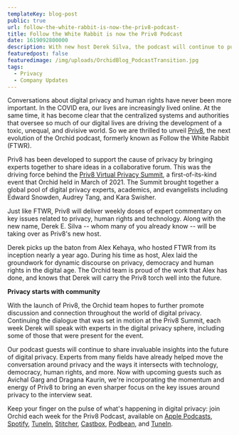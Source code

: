 ```yaml
---
templateKey: blog-post
public: true
url: follow-the-white-rabbit-is-now-the-priv8-podcast-
title: Follow the White Rabbit is now the Priv8 Podcast 
date: 1619092800000
description: With new host Derek Silva, the podcast will continue to push the conversation when it comes to privacy
featuredpost: false
featuredimage: /img/uploads/OrchidBlog_PodcastTransition.jpg
tags:
  - Privacy
  - Company Updates
---
```

Conversations about digital privacy and human rights have never been more important. In the COVID era, our lives are increasingly lived online. At the same time, it has become clear that the centralized systems and authorities that oversee so much of our digital lives are driving the development of a toxic, unequal, and divisive world. So we are thrilled to unveil [Priv8](https://www.orchid.com/podcast),  the next evolution of the Orchid podcast, formerly known as Follow the White Rabbit (FTWR).

Priv8 has been developed to support the cause of privacy by bringing experts together to share ideas in a collaborative forum. This was the driving force behind the [Priv8 Virtual Privacy Summit](https://blog.orchid.com/highlights-from-priv8-orchids-virtual-privacy-summit/), a first-of-its-kind event that Orchid held in March of 2021. The Summit brought together a global pool of digital privacy experts, academics, and evangelists including Edward Snowden, Audrey Tang, and Kara Swisher.

Just like FTWR, Priv8 will deliver weekly doses of expert commentary on key issues related to privacy, human rights and technology. Along with the new name, Derek E. Silva -- whom many of you already know -- will be taking over as Priv8's new host.

Derek picks up the baton from Alex Kehaya, who hosted FTWR from its inception nearly a year ago. During his time as host, Alex laid the groundwork for dynamic discourse on privacy, democracy and human rights in the digital age. The Orchid team is proud of the work that Alex has done, and knows that Derek will carry the Priv8  torch well into the future.

**Privacy starts with community**

With the launch of Priv8, the Orchid team hopes to further promote discussion and connection throughout the world of digital privacy. Continuing the dialogue that was set in motion at the Priv8 Summit, each week Derek will speak with experts in the digital privacy sphere, including some of those that were present for the event.

Our podcast guests will continue to share invaluable insights into the future of digital privacy. Experts from many fields have already helped move the conversation around privacy and the ways it intersects with technology, democracy, human rights, and more. Now with upcoming guests such as Avichal Garg and Dragana Kaurin, we're incorporating the momentum and energy of Priv8 to bring an even sharper focus on the key issues around privacy to the interview seat.

Keep your finger on the pulse of what's happening in digital privacy: join Orchid each week for the Priv8 Podcast, available on [Apple Podcasts](https://podcasts.apple.com/us/podcast/future-of-bitcoin-and-banking-privacy-with-bill-barhydt/id1516705670?i=1000517126901), [Spotify](https://open.spotify.com/episode/2dFdRDy7hu4XwCFJGiYaxm), [TuneIn](https://tunein.com/podcasts/Technology-Podcasts/Follow-the-White-Rabbit-p1330281/?topicId=162284777), [Stitcher](https://www.stitcher.com/show/follow-the-white-rabbit/episode/future-of-bitcoin-and-banking-privacy-with-bill-barhydt-83171882), [Castbox](https://castbox.fm/episode/Future-of-Bitcoin-and-Banking-Privacy-with-Bill-Barhydt-id2954358-id373409906), [Podbean](https://www.podbean.com/media/share/dir-a3gs3-dd348a6), and [TuneIn](https://tunein.com/podcasts/Technology-Podcasts/Follow-the-White-Rabbit-p1330281/?topicId=162284777).